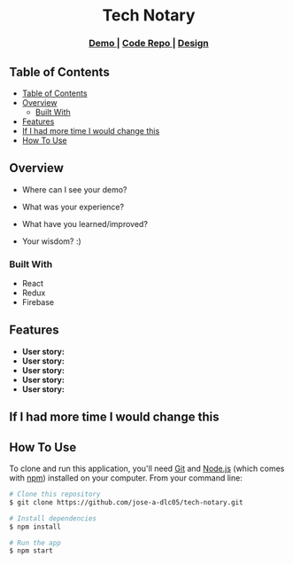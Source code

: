 <!-- Please update value in the {}  -->

<h1 align="center">Tech Notary</h1>

<div align="center">
  <h3>
    <a href="#">
      Demo
    </a>
    <span> | </span>
    <a href="#">
      Code Repo
    </a>
    <span> | </span>
    <a href="#">
      Design
    </a>
  </h3>
</div>

<!-- TABLE OF CONTENTS -->

## Table of Contents

- [Table of Contents](#table-of-contents)
- [Overview](#overview)
  - [Built With](#built-with)
- [Features](#features)
- [If I had more time I would change this](#if-i-had-more-time-i-would-change-this)
- [How To Use](#how-to-use)

<!-- OVERVIEW -->

## Overview

- Where can I see your demo?

- What was your experience?

- What have you learned/improved?

- Your wisdom? :)

### Built With

<!-- This section should list any major frameworks that you built your project using. Here are a few examples.-->

- React
- Redux
- Firebase

## Features

<!-- List the features of your application or follow the template. Don't share the figma file here :) -->

- **User story:**
- **User story:**
- **User story:**
- **User story:**
- **User story:**

## If I had more time I would change this

## How To Use

<!-- Example: -->

To clone and run this application, you'll need [Git](https://git-scm.com) and [Node.js](https://nodejs.org/en/download/) (which comes with [npm](http://npmjs.com)) installed on your computer. From your command line:

```bash
# Clone this repository
$ git clone https://github.com/jose-a-dlc05/tech-notary.git

# Install dependencies
$ npm install

# Run the app
$ npm start
```
